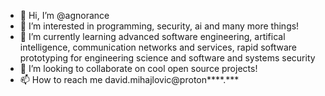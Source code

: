 - 👋 Hi, I’m @agnorance
- 👀 I’m interested in programming, security, ai and many more things!
- 🌱 I’m currently learning advanced software engineering, artifical intelligence, communication networks and services,
                            rapid software prototyping for engineering science and software and systems security
- 💞️ I’m looking to collaborate on cool open source projects!
- 📫 How to reach me david.mihajlovic@proton****.***

<!---
agnorance/agnorance is a ✨ special ✨ repository because its `README.md` (this file) appears on your GitHub profile.
You can click the Preview link to take a look at your changes.
--->
